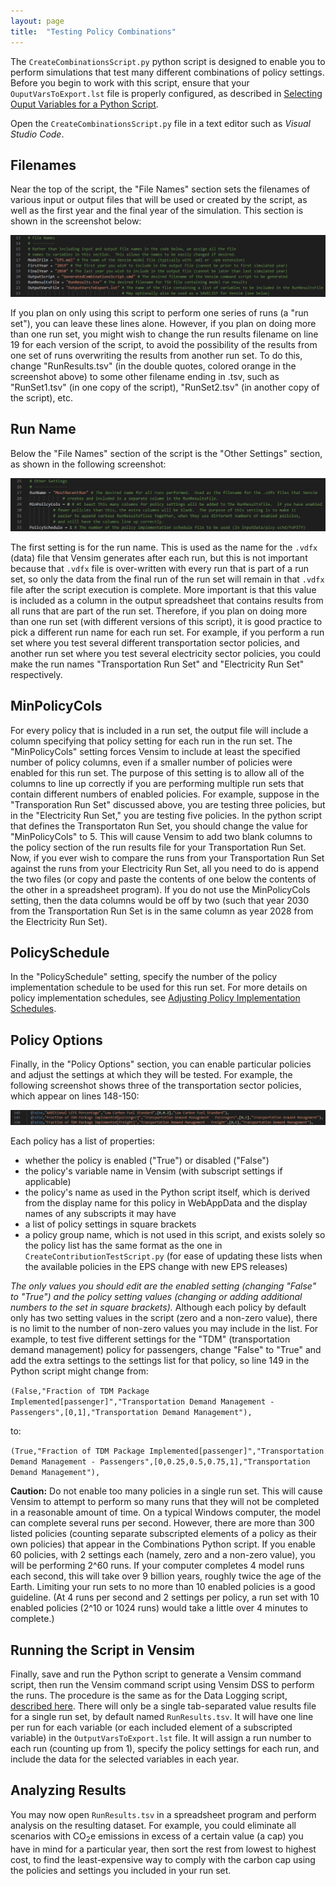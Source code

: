 ```yaml
---
layout: page
title:  "Testing Policy Combinations"
---
```


The `CreateCombinationsScript.py` python script is designed to enable you to perform simulations that test many different combinations of policy settings.  Before you begin to work with this script, ensure that your `OuputVarsToExport.lst` file is properly configured, as described in [Selecting Ouput Variables for a Python Script](selecting-output-variables.html).

Open the `CreateCombinationsScript.py` file in a text editor such as _Visual Studio Code_.

## Filenames

Near the top of the script, the "File Names" section sets the filenames of various input or output files that will be used or created by the script, as well as the first year and the final year of the simulation.  This section is shown in the screenshot below:

![file names section of CreateCombinationsScript.py](testing-policy-combinations-FileNames.png)

If you plan on only using this script to perform one series of runs (a "run set"), you can leave these lines alone.  However, if you plan on doing more than one run set, you might wish to change the run results filename on line 19 for each version of the script, to avoid the possibility of the results from one set of runs overwriting the results from another run set.  To do this, change "RunResults.tsv" (in the double quotes, colored orange in the screenshot above) to some other filename ending in .tsv, such as "RunSet1.tsv" (in one copy of the script), "RunSet2.tsv" (in another copy of the script), etc.

## Run Name

Below the "File Names" section of the script is the "Other Settings" section, as shown in the following screenshot:

![other settings section of the CreateCombinationsScript.py](testing-policy-combinations-OtherSettings.png)

The first setting is for the run name.  This is used as the name for the `.vdfx` (data) file that Vensim generates after each run, but this is not important because that `.vdfx` file is over-written with every run that is part of a run set, so only the data from the final run of the run set will remain in that `.vdfx` file after the script execution is complete.  More important is that this value is included as a column in the output spreadsheet that contains results from all runs that are part of the run set.  Therefore, if you plan on doing more than one run set (with different versions of this script), it is good practice to pick a different run name for each run set.  For example, if you perform a run set where you test several different transportation sector policies, and another run set where you test several electricity sector policies, you could make the run names "Transportation Run Set" and "Electricity Run Set" respectively.

## MinPolicyCols

For every policy that is included in a run set, the output file will include a column specifying that policy setting for each run in the run set.  The "MinPolicyCols" setting forces Vensim to include at least the specified number of policy columns, even if a smaller number of policies were enabled for this run set.  The purpose of this setting is to allow all of the columns to line up correctly if you are performing multiple run sets that contain different numbers of enabled policies.  For example, suppose in the "Transporation Run Set" discussed above, you are testing three policies, but in the "Electricity Run Set," you are testing five policies.  In the python script that defines the Transportaton Run Set, you should change the value for "MinPolicyCols" to 5.  This will cause Vensim to add two blank columns to the policy section of the run results file for your Transportation Run Set.  Now, if you ever wish to compare the runs from your Transportation Run Set against the runs from your Electricity Run Set, all you need to do is append the two files (or copy and paste the contents of one below the contents of the other in a spreadsheet program).  If you do not use the MinPolicyCols setting, then the data columns would be off by two (such that year 2030 from the Transportation Run Set is in the same column as year 2028 from the Electricity Run Set).

## PolicySchedule

In the "PolicySchedule" setting, specify the number of the policy implementation schedule to be used for this run set.  For more details on policy implementation schedules, see [Adjusting Policy Implementation Schedules](adjusting-plcy-impl-schd.html).

## Policy Options

Finally, in the "Policy Options" section, you can enable particular policies and adjust the settings at which they will be tested.  For example, the following screenshot shows three of the transportation sector policies, which appear on lines 148-150:

![transportation sector policies in CreateCombinationsScript.py](testing-policy-combinations-TransportPolicies.png)

Each policy has a list of properties:

- whether the policy is enabled ("True") or disabled ("False")
- the policy's variable name in Vensim (with subscript settings if applicable)
- the policy's name as used in the Python script itself, which is derived from the display name for this policy in WebAppData and the display names of any subscripts it may have
- a list of policy settings in square brackets
- a policy group name, which is not used in this script, and exists solely so the policy list has the same format as the one in `CreateContributionTestScript.py` (for ease of updating these lists when the available policies in the EPS change with new EPS releases)

_The only values you should edit are the enabled setting (changing "False" to "True") and the policy setting values (changing or adding additional numbers to the set in square brackets)._  Although each policy by default only has two setting values in the script (zero and a non-zero value), there is no limit to the number of non-zero values you may include in the list.  For example, to test five different settings for the "TDM" (transportation demand management) policy for passengers, change "False" to "True" and add the extra settings to the settings list for that policy, so line 149 in the Python script might change from:

`(False,"Fraction of TDM Package Implemented[passenger]","Transportation Demand Management - Passengers",[0,1],"Transportation Demand Management"),`

to:

`(True,"Fraction of TDM Package Implemented[passenger]","Transportation Demand Management - Passengers",[0,0.25,0.5,0.75,1],"Transportation Demand Management"),`

**Caution:** Do not enable too many policies in a single run set.  This will cause Vensim to attempt to perform so many runs that they will not be completed in a reasonable amount of time.  On a typical Windows computer, the model can complete several runs per second.  However, there are more than 300 listed policies (counting separate subscripted elements of a policy as their own policies) that appear in the Combinations Python script.  If you enable 60 policies, with 2 settings each (namely, zero and a non-zero value), you will be performing 2^60 runs.  If your computer completes 4 model runs each second, this will take over 9 billion years, roughly twice the age of the Earth.  Limiting your run sets to no more than 10 enabled policies is a good guideline.  (At 4 runs per second and 2 settings per policy, a run set with 10 enabled policies (2^10 or 1024 runs) would take a little over 4 minutes to complete.)

## Running the Script in Vensim

Finally, save and run the Python script to generate a Vensim command script, then run the Vensim command script using Vensim DSS to perform the runs.  The procedure is the same as for the Data Logging script, [described here](logging-output.html).  There will only be a single tab-separated value results file for a single run set, by default named `RunResults.tsv`.  It will have one line per run for each variable (or each included element of a subscripted variable) in the `OutputVarsToExport.lst` file.  It will assign a run number to each run (counting up from 1), specify the policy settings for each run, and include the data for the selected variables in each year.

## Analyzing Results

You may now open `RunResults.tsv` in a spreadsheet program and perform analysis on the resulting dataset.  For example, you could eliminate all scenarios with CO<sub>2</sub>e emissions in excess of a certain value (a cap) you have in mind for a particular year, then sort the rest from lowest to highest cost, to find the least-expensive way to comply with the carbon cap using the policies and settings you included in your run set.